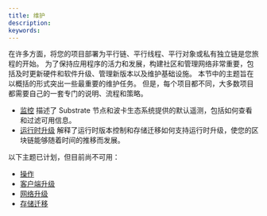```yaml
---
title: 维护
description:
keywords:
---
```


在许多方面，将您的项目部署为平行链、平行线程、平行对象或私有独立链是您旅程的开始。
为了保持应用程序的活力和发展，构建社区和管理网络非常重要，包括及时更新硬件和软件升级、管理新版本以及维护基础设施。
本节中的主题旨在以概括的形式突出一些最重要的维护任务。
但是，每个项目都不同，大多数项目都需要自己的一套专门的说明、流程和策略。

- [监控](/maintain/monitor/) 描述了 Substrate 节点和波卡生态系统提供的默认遥测，包括如何查看和过滤可用信息。
- [运行时升级](/maintain/runtime-upgrades/) 解释了运行时版本控制和存储迁移如何支持运行时升级，使您的区块链能够随着时间的推移而发展。

以下主题已计划，但目前尚不可用：

- [操作](/maintain/operate/)
- [客户端升级](/maintain/client-upgrades/)
- [网络升级](/maintain/network-upgrades/)
- [存储迁移](/maintain/storage-migration/)
